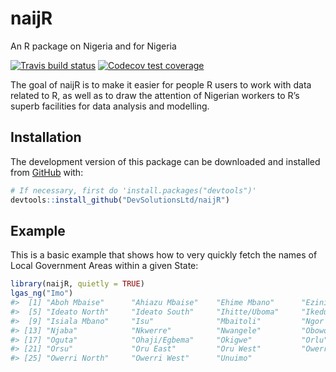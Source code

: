 
<!-- README.md is generated from README.Rmd. Please edit that file -->

# naijR

An R package on Nigeria and for Nigeria

<!-- badges: start -->

[![Travis build
status](https://travis-ci.org/BroVic/naijR.svg?branch=master)](https://travis-ci.org/BroVic/naijR)
[![Codecov test
coverage](https://codecov.io/gh/BroVic/naijR/branch/master/graph/badge.svg)](https://codecov.io/gh/BroVic/naijR?branch=master)
<!-- badges: end -->

The goal of naijR is to make it easier for people R users to work with
data related to R, as well as to draw the attention of Nigerian workers
to R’s superb facilities for data analysis and modelling.

## Installation

<!-- You can install the released version of naijR from [CRAN](https://CRAN.R-project.org) with: -->

<!-- ``` r -->

<!-- install.packages("naijR") -->

<!-- ``` -->

The development version of this package can be downloaded and installed
from [GitHub](https://github.com/) with:

``` r
# If necessary, first do 'install.packages("devtools")'
devtools::install_github("DevSolutionsLtd/naijR")
```

## Example

This is a basic example that shows how to very quickly fetch the names
of Local Government Areas within a given State:

``` r
library(naijR, quietly = TRUE)
lgas_ng("Imo")
#>  [1] "Aboh Mbaise"      "Ahiazu Mbaise"    "Ehime Mbano"      "Ezinihitte"      
#>  [5] "Ideato North"     "Ideato South"     "Ihitte/Uboma"     "Ikeduru"         
#>  [9] "Isiala Mbano"     "Isu"              "Mbaitoli"         "Ngor Okpala"     
#> [13] "Njaba"            "Nkwerre"          "Nwangele"         "Obowo"           
#> [17] "Oguta"            "Ohaji/Egbema"     "Okigwe"           "Orlu"            
#> [21] "Orsu"             "Oru East"         "Oru West"         "Owerri Municipal"
#> [25] "Owerri North"     "Owerri West"      "Unuimo"
```

